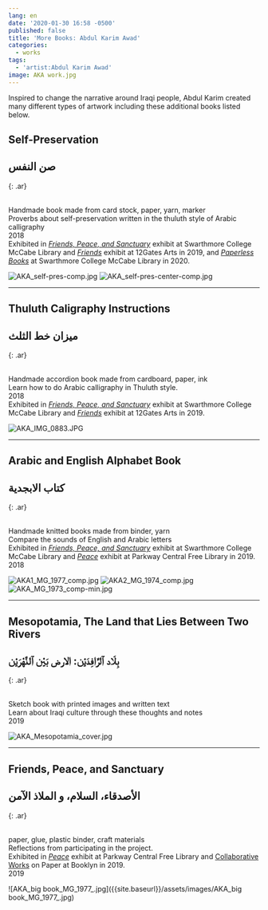 ```yaml
---
lang: en
date: '2020-01-30 16:58 -0500'
published: false
title: 'More Books: Abdul Karim Awad'
categories:
  - works
tags:
  - 'artist:Abdul Karim Awad'
image: AKA work.jpg
---
```

Inspired to change the narrative around Iraqi people, Abdul Karim created many different types of artwork including these additional books listed below.

## **Self-Preservation**

## **صن النفس**
{: .ar}

<br/>Handmade book made from card stock, paper, yarn, marker 
<br/>Proverbs about self-preservation written in the thuluth style of Arabic calligraphy
<br/>2018
<br/>Exhibited in [_Friends, Peace, and Sanctuary_](http://fps.swarthmore.edu/exhibitions/exhibit:swarthmore/swarthmore/) exhibit at Swarthmore College McCabe Library and [_Friends_](http://fps.swarthmore.edu/exhibitions/exhibit:twelve%20gates/friends/) exhibit at 12Gates Arts in 2019, and [_Paperless Books_](https://www.burbio.com/states/Pennsylvania/Swarthmore/swarthmore-college-featured-events/Exhibition:-Paperless-Artists%E2%80%99-Books-in-the-Collection-180450161%E2%80%9C%3E%20%20%20%20%3Cmeta%20charset=) at Swarthmore College McCabe Library in 2020.


![AKA_self-pres-comp.jpg]({{site.baseurl}}/assets/images/AKA_self-pres-comp.jpg)
![AKA_self-pres-center-comp.jpg]({{site.baseurl}}/assets/images/AKA_self-pres-center-comp.jpg)


<hr/>


## **Thuluth Caligraphy Instructions**

## **ميزان خط الثلث**
{: .ar}

<br/>Handmade accordion book made from cardboard, paper, ink 
<br/>Learn how to do Arabic calligraphy in Thuluth style.
<br/>2018
<br/>Exhibited in [_Friends, Peace, and Sanctuary_](http://fps.swarthmore.edu/exhibitions/exhibit:swarthmore/swarthmore/) exhibit at Swarthmore College McCabe Library and [_Friends_](http://fps.swarthmore.edu/exhibitions/exhibit:twelve%20gates/friends/) exhibit at 12Gates Arts in 2019.


![AKA_IMG_0883.JPG]({{site.baseurl}}/assets/images/AKA_IMG_0883.JPG)


<hr/>


## **Arabic and English Alphabet Book**

## **كتاب الابجدية**
{: .ar}

<br/>Handmade knitted books made from binder, yarn 
<br/>Compare the sounds of English and Arabic letters
<br/>Exhibited in [_Friends, Peace, and Sanctuary_](http://fps.swarthmore.edu/exhibitions/exhibit:swarthmore/swarthmore/) exhibit at Swarthmore College McCabe Library and [_Peace_](http://fps.swarthmore.edu/exhibitions/exhibit:free%20library/peace/) exhibit at Parkway Central Free Library in 2019.
<br/>2018

![AKA1_MG_1977_comp.jpg]({{site.baseurl}}/assets/images/AKA1_MG_1977_comp.jpg)
![AKA2_MG_1974_comp.jpg]({{site.baseurl}}/assets/images/AKA2_MG_1974_comp.jpg)
![AKA_MG_1973_comp-min.jpg]({{site.baseurl}}/assets/images/AKA_MG_1973_comp-min.jpg)


<hr/>


## **Mesopotamia, The Land that Lies Between Two Rivers**

## **بِلَاد ٱلرَّافِدَيْن: الارض بَيْن ٱلنَّهْرَيْن**
{: .ar}

<br/>Sketch book with printed images and written text
<br/>Learn about Iraqi culture through these thoughts and notes
<br/>2019

![AKA_Mesopotamia_cover.jpg]({{site.baseurl}}/assets/images/AKA_Mesopotamia_cover.jpg)


<hr/>


## **Friends, Peace, and Sanctuary**

## **الأصدقاء، السلام، و الملاذ الآمن**
{: .ar}

<br/>paper, glue, plastic binder, craft materials
<br/>Reflections from participating in the project.
<br/>Exhibited in [_Peace_](http://fps.swarthmore.edu/exhibitions/exhibit:free%20library/peace/) exhibit at Parkway Central Free Library and [Collaborative Works](http://fps.swarthmore.edu/exhibitions/exhibit:booklyn/september-27-october-26-2019/) on Paper at Booklyn in 2019.
<br/>2019

![AKA_big book_MG_1977_.jpg]({{site.baseurl}}/assets/images/AKA_big book_MG_1977_.jpg)


